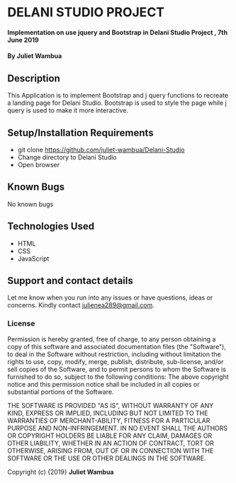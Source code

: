 # DELANI STUDIO PROJECT

#### Implementation on use jquery and Bootstrap in Delani Studio Project , 7th June 2019

#### By **Juliet Wambua**

## Description
This Application is to implement Bootstrap and j query functions to recreate a landing page for Delani Studio.
Bootstrap is used to style the page while j query is used to make it more interactive.

## Setup/Installation Requirements
* git clone https://github.com/juliet-wambua/Delani-Studio
* Change directory to Delani Studio
* Open browser

## Known Bugs
No known bugs

## Technologies Used
* HTML
* CSS
* JavaScript

## Support and contact details
Let me  know when you run into any issues or have questions, ideas or concerns. Kindly contact julienea289@gmail.com.

### License
Permission is hereby granted, free of charge, to any person obtaining a copy of this software and associated documentation files (the "Software"), to deal in the Software without restriction, including without limitation the rights to use, copy, modify, merge, publish, distribute, sub-license, and/or sell copies of the Software, and to permit persons to whom the Software is furnished to do so, subject to the following conditions:
The above copyright notice and this permission notice shall be included in all copies or substantial portions of the Software.

THE SOFTWARE IS PROVIDED "AS IS", WITHOUT WARRANTY OF ANY KIND, EXPRESS OR IMPLIED, INCLUDING BUT NOT LIMITED TO THE WARRANTIES OF MERCHANT-ABILITY, FITNESS FOR A PARTICULAR PURPOSE AND NON-INFRINGEMENT. IN NO EVENT SHALL THE AUTHORS OR COPYRIGHT HOLDERS BE LIABLE FOR ANY CLAIM, DAMAGES OR OTHER LIABILITY, WHETHER IN AN ACTION OF CONTRACT, TORT OR OTHERWISE, ARISING FROM, OUT OF OR IN CONNECTION WITH THE SOFTWARE OR THE USE OR OTHER DEALINGS IN THE SOFTWARE.

Copyright (c) {2019} **Juliet Wambua**
